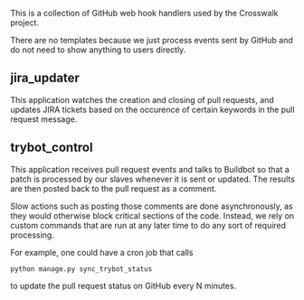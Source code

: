 This is a collection of GitHub web hook handlers used by the Crosswalk project.

There are no templates because we just process events sent by GitHub and do not
need to show anything to users directly.

## jira_updater

This application watches the creation and closing of pull requests, and updates
JIRA tickets based on the occurence of certain keywords in the pull request
message.

## trybot_control

This application receives pull request events and talks to Buildbot so that a
patch is processed by our slaves whenever it is sent or updated. The results
are then posted back to the pull request as a comment.

Slow actions such as posting those comments are done asynchronously, as they
would otherwise block critical sections of the code. Instead, we rely on custom
commands that are run at any later time to do any sort of required processing.

For example, one could have a cron job that calls

    python manage.py sync_trybot_status

to update the pull request status on GitHub every N minutes.

